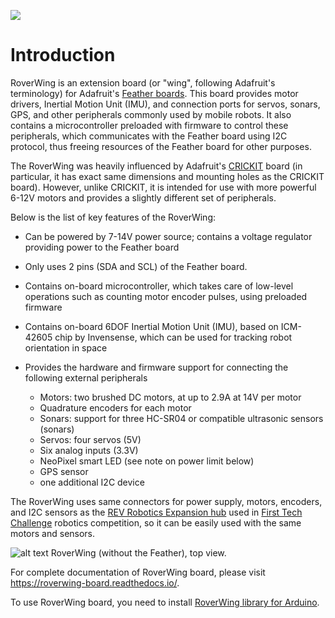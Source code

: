 
![](https://raw.githubusercontent.com/roverwing/RoverWingHardware/master/docs/images/roverwinglogo-pathconverted.png)

Introduction
============
RoverWing is an extension board  (or "wing", following Adafruit's terminology) for Adafruit's [Feather boards](https://www.adafruit.com/feather).
This board  provides motor drivers, Inertial Motion Unit (IMU), and connection ports for servos, sonars, GPS,
and other peripherals commonly used by mobile robots. It also contains a microcontroller preloaded with firmware
to control these peripherals, which communicates with the Feather board using I2C protocol, thus freeing resources
of the Feather board for other purposes.

The RoverWing was heavily influenced by Adafruit's [CRICKIT](https://www.adafruit.com/crickit) board
(in particular, it has exact same dimensions and  mounting holes as the CRICKIT board). However, unlike CRICKIT,
it is intended for use with more powerful 6-12V motors and provides a slightly different set of peripherals.

Below is the list of key features of the RoverWing:

* Can be powered by 7-14V power source; contains a voltage regulator providing power to the Feather board

* Only uses 2 pins (SDA and SCL) of the Feather board.

* Contains on-board microcontroller, which takes care of low-level operations such as counting motor encoder pulses, using preloaded firmware

* Contains on-board 6DOF  Inertial Motion Unit (IMU),  based on ICM-42605 chip
  by Invensense, which can be used for tracking robot orientation in space

* Provides the hardware and firmware support for connecting the following external peripherals

  - Motors: two brushed DC motors, at up to 2.9A at 14V per motor
  - Quadrature encoders for each motor
  - Sonars: support for three HC-SR04 or compatible ultrasonic sensors (sonars)
  - Servos: four servos (5V)
  - Six analog inputs (3.3V)
  - NeoPixel smart LED (see note on power limit below)
  - GPS  sensor
  - one  additional I2C device

The RoverWing uses same connectors for power supply, motors, encoders, and I2C
sensors as the [REV Robotics Expansion hub](http://www.revrobotics.com/rev-31-1153)  used in [First Tech Challenge](https://www.firstinspires.org/robotics/ftc)  robotics competition, so it can
be easily used with the same motors and sensors.

![alt text](https://raw.githubusercontent.com/roverwing/RoverWingHardware/master/docs/images/MainView.jpg)
   RoverWing (without the Feather), top view.

For complete documentation of RoverWing board, please visit https://roverwing-board.readthedocs.io/.

To use RoverWing board, you need to install [RoverWing library for Arduino](https://github.com/roverwing/RoverWingLibrary).
